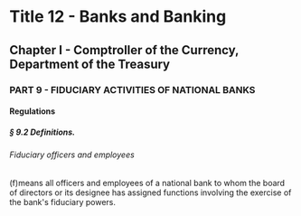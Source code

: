 
# Title 12 - Banks and Banking
## Chapter I - Comptroller of the Currency, Department of the Treasury
### PART 9 - FIDUCIARY ACTIVITIES OF NATIONAL BANKS
#### Regulations
##### § 9.2 Definitions.
###### Fiduciary officers and employees

(f)means all officers and employees of a national bank to whom the board of directors or its designee has assigned functions involving the exercise of the bank's fiduciary powers.
